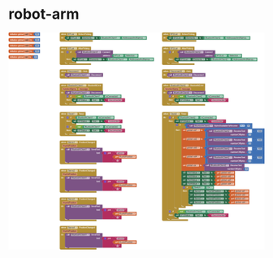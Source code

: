 # robot-arm

![MIT App Inventor Code Blocks](https://raw.githubusercontent.com/VIDI-X/robot-arm/main/blocks.png)

